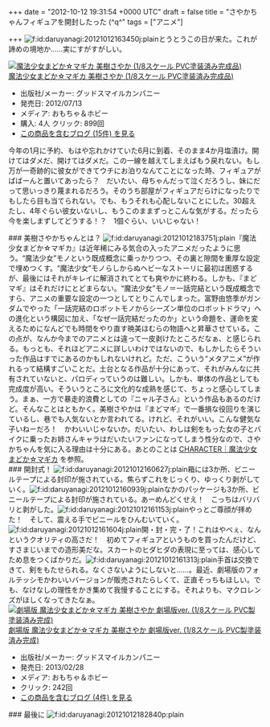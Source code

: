 
+++
date = "2012-10-12 19:31:54 +0000 UTC"
draft = false
title = "さやかちゃんフィギュアを開封したった (^q^"
tags = ["アニメ"]

+++
<img src="http://cdn-ak.f.st-hatena.com/images/fotolife/d/daruyanagi/20121012/20121012163450.jpg" alt="f:id:daruyanagi:20121012163450j:plain" title="f:id:daruyanagi:20121012163450j:plain" class="hatena-fotolife"/>とうとうこの日が来た。これが諦めの境地か……実にすがすがしい。<div class="hatena-asin-detail"><a href="http://www.amazon.co.jp/exec/obidos/ASIN/B0071IE23A/bestylesnet-22/"><img src="http://ecx.images-amazon.com/images/I/41De9F0rj2L._SL160_.jpg" class="hatena-asin-detail-image" alt="魔法少女まどか☆マギカ 美樹さやか (1/8スケール PVC塗装済み完成品)" title="魔法少女まどか☆マギカ 美樹さやか (1/8スケール PVC塗装済み完成品)"/></a><div class="hatena-asin-detail-info"><a href="http://www.amazon.co.jp/exec/obidos/ASIN/B0071IE23A/bestylesnet-22/">魔法少女まどか☆マギカ 美樹さやか (1/8スケール PVC塗装済み完成品)</a><ul><li><span class="hatena-asin-detail-label">出版社/メーカー:</span> グッドスマイルカンパニー</li><li><span class="hatena-asin-detail-label">発売日:</span> 2012/07/13</li><li><span class="hatena-asin-detail-label">メディア:</span> おもちゃ＆ホビー</li><li><span class="hatena-asin-detail-label">購入</span>: 4人 <span class="hatena-asin-detail-label">クリック</span>: 899回</li><li><a href="http://d.hatena.ne.jp/asin/B0071IE23A/bestylesnet-22" target="_blank">この商品を含むブログ (15件) を見る</a></li></ul></div><div class="hatena-asin-detail-foot"></div></div>今年の1月に予約、もはや忘れかけていた6月に到着、そのまま4か月塩漬け。開けてはダメだ、開けてはダメだ。この一線を越えてしまえばもう戻れない。もし万が一奇跡的に彼女ができてウチにお泊りなんてことになった時、フィギュアがばばーんと置いてあったら？　だいたい、母ちゃんだって泣くだろうし、妹にだって思いっきり蔑まれるだろう。そのうち部屋がフィギュアだらけになったりでもしたら目も当てられない。でも、もうそれも心配しないことにした。30超えたし、4年ぐらい彼女いないし、もうこのままずっとこんな気がする。だったら今を楽しまずしてどうする！？　1個ぐらい、いいじゃない！

<div class="section">
    ### 美樹さやかちゃんとは？
    <img src="http://cdn-ak.f.st-hatena.com/images/fotolife/d/daruyanagi/20121012/20121012183751.jpg" alt="f:id:daruyanagi:20121012183751j:plain" title="f:id:daruyanagi:20121012183751j:plain" class="hatena-fotolife"/>『魔法少女まどか☆マギカ』は近年稀にみる気合の入ったアニメだったように思う。“魔法少女”モノという既成概念に乗っかりつつ、その裏と隙間を重厚な設定で埋めつくす。“魔法少女”モノらしからぬヘビーなストーリに最初は困惑するが、最後にはそれがキレイに解消されてとても爽やかに終わる。しかも、『まどマギ』はそれだけにとどまらない。“魔法少女”モノ＝一話完結という既成概念ですら、アニメの重要な設定の一つとしてとりこんでしまった。富野由悠季がガンダムでやった「一話完結のロボットモノからシーズン単位のロボットドラマ」への進化という構図に加え、「なぜ一話完結だったのか」という命題を、運命を変えるためになんどでも時間をやり直す暁美ほむらの物語へと昇華させている。この点が、なんか今までのアニメとは違って一皮剥けたところだなぁ、と感じられる。もっとも、それほどアニメに詳しいわけではないので、もしかしたらそういった作品はすでにあるのかもしれないけれど。ただ、こういう“メタアニメ”が作れるって結構すごいことだ。土台となる作品が十分にあって、それがみんなに共有されていないと、パロディっていうのは難しい。しかも、単体の作品としても完成度が高い。そういうところに文化的な成熟を感じて、ちょっと感心してしまう。まぁ、一方で暴走的浪費としての『ニャル子さん』という作品もあるのだけど。そんなことはともかく。美樹さやかは『まどマギ』で一番損な役回りを演じているし、巷でも人気ないとか言われてる。けれど、それがいい。こんな健気な子いねーだろ！　かわいいじゃないか。だいたい、わしは剣をもった女の子とバイクに乗ったお姉さんキャラはだいたいファンになってしまう性分なので、さやかちゃんを気に入る理由は十分にある。あとのことは <a href="http://www.madoka-magica.com/tv/character/index.html">CHARACTER｜魔法少女まどか☆マギカ</a> を参照。

</div>
<div class="section">
    ### 開封式！
    <img src="http://cdn-ak.f.st-hatena.com/images/fotolife/d/daruyanagi/20121012/20121012160627.jpg" alt="f:id:daruyanagi:20121012160627j:plain" title="f:id:daruyanagi:20121012160627j:plain" class="hatena-fotolife"/>箱には3か所、ビニールテープによる封印が施されている。焦らずこれをじっくり、ゆっくり剥がしていく。<img src="http://cdn-ak.f.st-hatena.com/images/fotolife/d/daruyanagi/20121012/20121012160939.jpg" alt="f:id:daruyanagi:20121012160939j:plain" title="f:id:daruyanagi:20121012160939j:plain" class="hatena-fotolife"/>なかのパッケージも3か所、ビニールテープによる封印が施されている。あーめんどくせえ！　こっちはバリバリと剥がした。<img src="http://cdn-ak.f.st-hatena.com/images/fotolife/d/daruyanagi/20121012/20121012161153.jpg" alt="f:id:daruyanagi:20121012161153j:plain" title="f:id:daruyanagi:20121012161153j:plain" class="hatena-fotolife"/>やっとご尊顔が拝めた！　そして、震える手でビニールをひんむいていく。<img src="http://cdn-ak.f.st-hatena.com/images/fotolife/d/daruyanagi/20121012/20121012161604.jpg" alt="f:id:daruyanagi:20121012161604j:plain" title="f:id:daruyanagi:20121012161604j:plain" class="hatena-fotolife"/>開・封・完・了！これはやべぇ、なんというクオリティの高さだ！　初めてフィギュアというものを買ったんだけど、すさまじいまでの造形美だな。スカートのヒダヒダの表現に至っては、感心してため息をつくばかりだ。<img src="http://cdn-ak.f.st-hatena.com/images/fotolife/d/daruyanagi/20121012/20121012161313.jpg" alt="f:id:daruyanagi:20121012161313j:plain" title="f:id:daruyanagi:20121012161313j:plain" class="hatena-fotolife"/>手首は交換できて、剣をもたせられる。なくさないようにしないと……。最近、劇場版のフォルテッシモかわいいバージョンが販売されたらしくて、正直そっちもほしい。でも、なけなしの理性をかき集めて我慢することにする。それよりも、マクロレンズがほしくなってきたなぁ。<div class="hatena-asin-detail"><a href="http://www.amazon.co.jp/exec/obidos/ASIN/B009L14JM4/bestylesnet-22/"><img src="http://ecx.images-amazon.com/images/I/41faLEB3wIL._SL160_.jpg" class="hatena-asin-detail-image" alt="劇場版 魔法少女まどか☆マギカ 美樹さやか 劇場版ver. (1/8スケール PVC製塗装済み完成)" title="劇場版 魔法少女まどか☆マギカ 美樹さやか 劇場版ver. (1/8スケール PVC製塗装済み完成)"/></a><div class="hatena-asin-detail-info"><a href="http://www.amazon.co.jp/exec/obidos/ASIN/B009L14JM4/bestylesnet-22/">劇場版 魔法少女まどか☆マギカ 美樹さやか 劇場版ver. (1/8スケール PVC製塗装済み完成)</a><ul><li><span class="hatena-asin-detail-label">出版社/メーカー:</span> グッドスマイルカンパニー</li><li><span class="hatena-asin-detail-label">発売日:</span> 2013/02/28</li><li><span class="hatena-asin-detail-label">メディア:</span> おもちゃ＆ホビー</li><li> <span class="hatena-asin-detail-label">クリック</span>: 242回</li><li><a href="http://d.hatena.ne.jp/asin/B009L14JM4/bestylesnet-22" target="_blank">この商品を含むブログ (4件) を見る</a></li></ul></div><div class="hatena-asin-detail-foot"></div></div>

</div>
<div class="section">
    ### 最後に
    <img src="http://cdn-ak.f.st-hatena.com/images/fotolife/d/daruyanagi/20121012/20121012182840.png" alt="f:id:daruyanagi:20121012182840p:plain" title="f:id:daruyanagi:20121012182840p:plain" class="hatena-fotolife"/>

</div>

